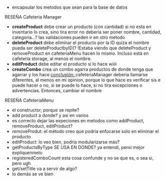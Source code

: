 - encapsular los metodos que sean para la base de datos

RESEÑA Cafeteria Manager
- **createProduct** debe crear un producto (con cantidad) si no esta en inventario lo crea, sino tira error
  no debería ser poner nombre, cantidad, categoria...? las validaciones pueden ir en otro metodo
- **deleteProduct** debe eliminar el producto por la ID
  quiza el nombre pueda ser deleteProductbyID(?
  !Estaba viendo que deleteProduct y removeProduct en cafeteriaMenu hacen lo mismo. Incluso está en cafetería storage, al menos el nombre.
- **editProduct** debe editar el producto
  si lo hace wiiii
- **createCombo** crea un combo agarra productos de donde tenga que agarrar y los hace
 <u> conclusión: </u>
  cafeteriaManager deberia llamarse diferentes, al menos en mi opinion, porque lo que hace es verificar sis e puede hacer o no,
  si se puede lo hace, si no tira excepciones o advertencias. Entonces, cambiar el nombre

RESEÑA CafeteriaMenu
- el constructor, porque se repite?
- add product a donde? y asi en varios 
- es correcto dejar las expeciones en metodos como addProduct, removeProduct, editProduct?
- removeProdut: el método creo que podría enfocarse solo en eliminar el producto
- editProduct: lo veo bien, podría modularizarse más?
- getProductsByType SE USA EN DONDE? ya entendi, peroi mejor expliquenmelo
- registeredComboCount esta cosa confunde y no se que es, o sea si, pero ugh
- get/setTitle va a servir de algo?
- lo demás se ve bien